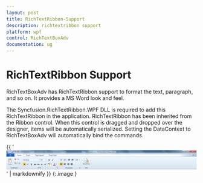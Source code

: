 ```yaml
---
layout: post
title: RichTextRibbon-Support
description: richtextribbon support
platform: wpf
control: RichTextBoxAdv
documentation: ug
---
```


# RichTextRibbon Support

RichTextBoxAdv has RichTextRibbon support to format the text, paragraph, and so on. It provides a MS Word look and feel.

The Syncfusion.RichTextRibbon.WPF DLL is required to add this RichTextRibbon in the application. RichTextRibbon has been inherited from the Ribbon control. When this control is dragged and dropped over the designer, items will be automatically serialized. Setting the DataContext to RichTextBoxAdv will automatically bind the commands.



{{ '![](RichTextRibbon-Support_images/RichTextRibbon-Support_img1.png)' | markdownify }}
{:.image }




